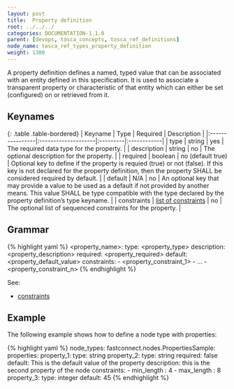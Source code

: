 ```yaml
---
layout: post
title:  Property definition
root: ../../../
categories: DOCUMENTATION-1.1.0
parent: [devops, tosca_concepts, tosca_ref_definitions]
node_name: tosca_ref_types_property_definition
weight: 1300
---
```


A property definition defines a named, typed value that can be associated with an entity defined in this specification.  It is used to associate a transparent property or characteristic of that entity which can either be set (configured) on or retrieved from it.

## Keynames

{: .table .table-bordered}
| Keyname         | Type                | Required | Description |
|:----------------|:--------------------|:---------|:------------|
| type            | string              | yes      | The required data type for the property. |
| description     | string              | no       | The optional description for the property. |
| required        | boolean             | no (default true) | Optional key to define if the property is requied (true) or not (false). If this key is not declared for the property definition, then the property SHALL be considered required by default. |
| default         | N/A                 | no | An optional key that may provide a value to be used as a default if not provided by another means. This value SHALL be type compatible with the type declared by the property definition’s type keyname. |
| constraints     | [list of constraints](#/documentation/devops_guide/tosca_grammar/constraints.html) | no | The optional list of sequenced constraints for the property. |

## Grammar

{% highlight yaml %}
<property_name>:
  type: <property_type>
  description: <property_description>
  required: <property_required>
  default: <property_default_value>
  constraints:
    - <property_constraint_1>
    - ...
    - <property_constraint_n>
{% endhighlight %}

See:

- [constraints](#/documentation/devops_guide/tosca_grammar/constraints.html)

## Example

The following example shows how to define a node type with properties:

{% highlight yaml %}
node_types:
  fastconnect.nodes.PropertiesSample:
    properties:
      property_1:
        type: string
      property_2:
        type: string
        required: false
        default: This is the default value of the property
        description: this is the second property of the node
        constraints:
          - min_length : 4
          - max_length : 8
      property_3:
        type: integer
        default: 45
{% endhighlight %}
